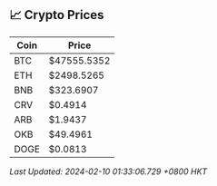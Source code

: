 ## 📈 Crypto Prices

| Coin | Price |
| ---- | ----- |
| BTC | $47555.5352 |
| ETH | $2498.5265 |
| BNB | $323.6907 |
| CRV | $0.4914 |
| ARB | $1.9437 |
| OKB | $49.4961 |
| DOGE | $0.0813 |

_Last Updated: 2024-02-10 01:33:06.729 +0800 HKT_